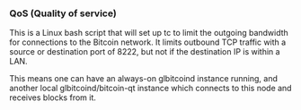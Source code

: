 ### QoS (Quality of service) ###

This is a Linux bash script that will set up tc to limit the outgoing bandwidth for connections to the Bitcoin network. It limits outbound TCP traffic with a source or destination port of 8222, but not if the destination IP is within a LAN.

This means one can have an always-on glbitcoind instance running, and another local glbitcoind/bitcoin-qt instance which connects to this node and receives blocks from it.
